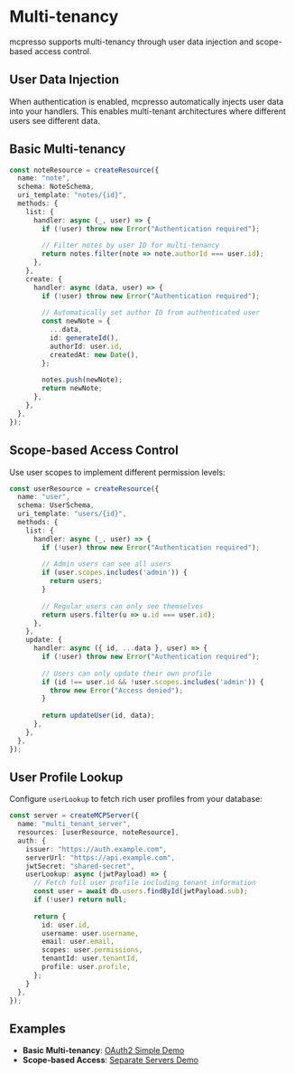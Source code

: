 # Multi-tenancy

mcpresso supports multi-tenancy through user data injection and scope-based access control.

## User Data Injection

When authentication is enabled, mcpresso automatically injects user data into your handlers. This enables multi-tenant architectures where different users see different data.

## Basic Multi-tenancy

```ts
const noteResource = createResource({
  name: "note",
  schema: NoteSchema,
  uri_template: "notes/{id}",
  methods: {
    list: {
      handler: async (_, user) => {
        if (!user) throw new Error("Authentication required");
        
        // Filter notes by user ID for multi-tenancy
        return notes.filter(note => note.authorId === user.id);
      },
    },
    create: {
      handler: async (data, user) => {
        if (!user) throw new Error("Authentication required");
        
        // Automatically set author ID from authenticated user
        const newNote = {
          ...data,
          id: generateId(),
          authorId: user.id,
          createdAt: new Date(),
        };
        
        notes.push(newNote);
        return newNote;
      },
    },
  },
});
```

## Scope-based Access Control

Use user scopes to implement different permission levels:

```ts
const userResource = createResource({
  name: "user",
  schema: UserSchema,
  uri_template: "users/{id}",
  methods: {
    list: {
      handler: async (_, user) => {
        if (!user) throw new Error("Authentication required");
        
        // Admin users can see all users
        if (user.scopes.includes('admin')) {
          return users;
        }
        
        // Regular users can only see themselves
        return users.filter(u => u.id === user.id);
      },
    },
    update: {
      handler: async ({ id, ...data }, user) => {
        if (!user) throw new Error("Authentication required");
        
        // Users can only update their own profile
        if (id !== user.id && !user.scopes.includes('admin')) {
          throw new Error("Access denied");
        }
        
        return updateUser(id, data);
      },
    },
  },
});
```

## User Profile Lookup

Configure `userLookup` to fetch rich user profiles from your database:

```ts
const server = createMCPServer({
  name: "multi_tenant_server",
  resources: [userResource, noteResource],
  auth: {
    issuer: "https://auth.example.com",
    serverUrl: "https://api.example.com",
    jwtSecret: "shared-secret",
    userLookup: async (jwtPayload) => {
      // Fetch full user profile including tenant information
      const user = await db.users.findById(jwtPayload.sub);
      if (!user) return null;
      
      return {
        id: user.id,
        username: user.username,
        email: user.email,
        scopes: user.permissions,
        tenantId: user.tenantId,
        profile: user.profile,
      };
    }
  },
});
```

## Examples

- **Basic Multi-tenancy**: [OAuth2 Simple Demo](../examples_2/oauth2-simple-demo.ts)
- **Scope-based Access**: [Separate Servers Demo](../examples_2/separate-servers-demo.ts) 